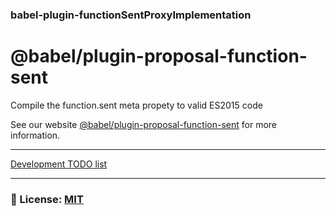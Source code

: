 ### babel-plugin-functionSentProxyImplementation
# @babel/plugin-proposal-function-sent
Compile the function.sent meta propety to valid ES2015 code

See our website [@babel/plugin-proposal-function-sent](https://babeljs.io/docs/en/next/babel-plugin-proposal-function-sent.html) for more information.

___
[Development TODO list](/documentation/TODO.md)

___

### 🔑 License: [MIT](/.github/LICENSE)
